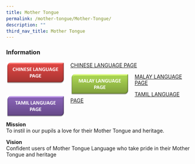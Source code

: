 ```yaml
---
title: Mother Tongue
permalink: /mother-tongue/Mother-Tongue/
description: ""
third_nav_title: Mother Tongue
---
```

### **Information**

<img src="/images/CL%20TAB.png" style="width:160px;height:60px;margin-right:15px;" align="left">

[CHINESE LANGUAGE PAGE](/departments/Mother-Tongue/Chinese-Language/)

<img src="/images/ML%20TAB.png" style="width:160px;height:60px;margin-right:15px;" align="left">

[MALAY LANGUAGE PAGE](/departments/Mother-Tongue/Malay-Language/)

<img src="/images/TL%20TAB.png" style="width:160px;height:60px;margin-right:15px;" align="left">

[TAMIL LANGUAGE PAGE](/departments/Mother-Tongue/Tamil-Language/)





<br><br>**Mission**
<br>To instil in our pupils a love for their Mother Tongue and heritage.

**Vision**
<br>Confident users of Mother Tongue Language who take pride in their Mother Tongue and heritage